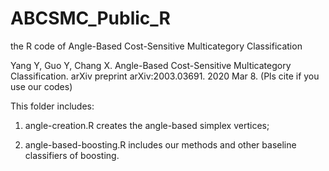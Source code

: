 # ABCSMC_Public_R
the R code of Angle-Based Cost-Sensitive Multicategory Classification

Yang Y, Guo Y, Chang X. Angle-Based Cost-Sensitive Multicategory Classification. arXiv preprint arXiv:2003.03691. 2020 Mar 8. (Pls cite if you use our codes)


This folder includes:

1. angle-creation.R creates the angle-based simplex vertices;

2. angle-based-boosting.R includes our methods and other baseline classifiers of boosting.
